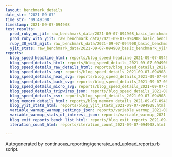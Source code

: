 ```yaml
---
layout: benchmark_details
date_str: '2021-09-07'
time_str: '09:49:08'
timestamp: 2021-09-07-094908
test_results:
  prod_ruby_no_jit: raw_benchmark_data/2021-09-07-094908_basic_benchmark_prod_ruby_no_jit.json
  prod_ruby_with_yjit: raw_benchmark_data/2021-09-07-094908_basic_benchmark_prod_ruby_with_yjit.json
  ruby_30_with_mjit: raw_benchmark_data/2021-09-07-094908_basic_benchmark_ruby_30_with_mjit.json
  yjit_stats: raw_benchmark_data/2021-09-07-094908_basic_benchmark_yjit_stats.json
reports:
  blog_speed_headline_html: reports/blog_speed_headline_2021-09-07-094908.html
  blog_speed_details_html: reports/blog_speed_details_2021-09-07-094908.html
  blog_speed_details_raw_details_html: reports/blog_speed_details_2021-09-07-094908.raw_details.html
  blog_speed_details_svg: reports/blog_speed_details_2021-09-07-094908.svg
  blog_speed_details_head_svg: reports/blog_speed_details_2021-09-07-094908.head.svg
  blog_speed_details_back_svg: reports/blog_speed_details_2021-09-07-094908.back.svg
  blog_speed_details_micro_svg: reports/blog_speed_details_2021-09-07-094908.micro.svg
  blog_speed_details_tripwires_json: reports/blog_speed_details_2021-09-07-094908.tripwires.json
  blog_speed_details_csv: reports/blog_speed_details_2021-09-07-094908.csv
  blog_memory_details_html: reports/blog_memory_details_2021-09-07-094908.html
  blog_yjit_stats_html: reports/blog_yjit_stats_2021-09-07-094908.html
  variable_warmup_warmup_settings_json: reports/variable_warmup_2021-09-07-094908.warmup_settings.json
  variable_warmup_stats_of_interest_json: reports/variable_warmup_2021-09-07-094908.stats_of_interest.json
  blog_exit_reports_bench_list_html: reports/blog_exit_reports_2021-09-07-094908.bench_list.html
  iteration_count_html: reports/iteration_count_2021-09-07-094908.html

---
```

Autogenerated by continuous_reporting/generate_and_upload_reports.rb script.
